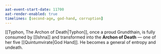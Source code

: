 ```yaml
---
aat-event-start-date: 11700
aat-render-enabled: true
timelines: [second-age, god-hand, corruption]
---
```


[[Typhon, The Archon of Death|Typhon]], once a proud Grundthain, is fully consumed by [[Ishna]] and transformed into the **Archon of Death** — one of her five [[Quintumvirate|God Hand]]. He becomes a general of entropy and undeath.
